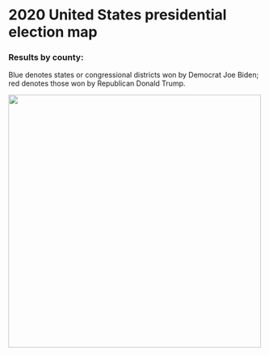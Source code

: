 # 2020 United States presidential election map

### Results by county:
Blue denotes states or congressional districts won by Democrat Joe Biden; red denotes those won by Republican Donald Trump.


<img src="https://upload.wikimedia.org/wikipedia/commons/5/59/United_States_presidential_election_results_by_county%2C_2020.svg" width="500px" />
